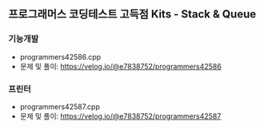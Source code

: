 ## 프로그래머스 코딩테스트 고득점 Kits - Stack & Queue

### 기능개발
- programmers42586.cpp
- 문제 및 풀이: https://velog.io/@e7838752/programmers42586

### 프린터
- programmers42587.cpp
- 문제 및 풀이: https://velog.io/@e7838752/programmers42587
